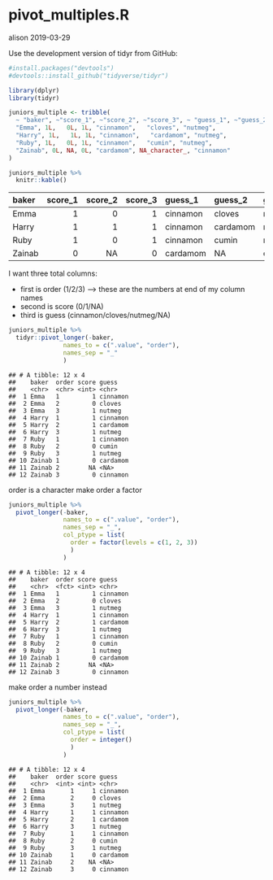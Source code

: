pivot\_multiples.R
================
alison
2019-03-29

Use the development version of tidyr from GitHub:

``` r
#install.packages("devtools")
#devtools::install_github("tidyverse/tidyr")
```

``` r
library(dplyr)
library(tidyr)

juniors_multiple <- tribble(
  ~ "baker", ~"score_1", ~"score_2", ~"score_3", ~ "guess_1", ~"guess_2", ~"guess_3",
  "Emma", 1L,   0L, 1L, "cinnamon",   "cloves", "nutmeg",
  "Harry", 1L,   1L, 1L, "cinnamon",   "cardamom", "nutmeg",
  "Ruby", 1L,   0L, 1L, "cinnamon",   "cumin", "nutmeg",
  "Zainab", 0L, NA, 0L, "cardamom", NA_character_, "cinnamon"
)

juniors_multiple %>% 
  knitr::kable()
```

| baker  | score\_1 | score\_2 | score\_3 | guess\_1 | guess\_2 | guess\_3 |
| :----- | -------: | -------: | -------: | :------- | :------- | :------- |
| Emma   |        1 |        0 |        1 | cinnamon | cloves   | nutmeg   |
| Harry  |        1 |        1 |        1 | cinnamon | cardamom | nutmeg   |
| Ruby   |        1 |        0 |        1 | cinnamon | cumin    | nutmeg   |
| Zainab |        0 |       NA |        0 | cardamom | NA       | cinnamon |

I want three total columns:

  - first is order (1/2/3) –\> these are the numbers at end of my column
    names
  - second is score (0/1/NA)
  - third is guess (cinnamon/cloves/nutmeg/NA)

<!-- end list -->

``` r
juniors_multiple %>% 
  tidyr::pivot_longer(-baker,
               names_to = c(".value", "order"),
               names_sep = "_"
               )
```

    ## # A tibble: 12 x 4
    ##    baker  order score guess   
    ##    <chr>  <chr> <int> <chr>   
    ##  1 Emma   1         1 cinnamon
    ##  2 Emma   2         0 cloves  
    ##  3 Emma   3         1 nutmeg  
    ##  4 Harry  1         1 cinnamon
    ##  5 Harry  2         1 cardamom
    ##  6 Harry  3         1 nutmeg  
    ##  7 Ruby   1         1 cinnamon
    ##  8 Ruby   2         0 cumin   
    ##  9 Ruby   3         1 nutmeg  
    ## 10 Zainab 1         0 cardamom
    ## 11 Zainab 2        NA <NA>    
    ## 12 Zainab 3         0 cinnamon

order is a character make order a factor

``` r
juniors_multiple %>% 
  pivot_longer(-baker,
               names_to = c(".value", "order"),
               names_sep = "_",
               col_ptype = list(
                 order = factor(levels = c(1, 2, 3))
                 )
               )
```

    ## # A tibble: 12 x 4
    ##    baker  order score guess   
    ##    <chr>  <fct> <int> <chr>   
    ##  1 Emma   1         1 cinnamon
    ##  2 Emma   2         0 cloves  
    ##  3 Emma   3         1 nutmeg  
    ##  4 Harry  1         1 cinnamon
    ##  5 Harry  2         1 cardamom
    ##  6 Harry  3         1 nutmeg  
    ##  7 Ruby   1         1 cinnamon
    ##  8 Ruby   2         0 cumin   
    ##  9 Ruby   3         1 nutmeg  
    ## 10 Zainab 1         0 cardamom
    ## 11 Zainab 2        NA <NA>    
    ## 12 Zainab 3         0 cinnamon

make order a number instead

``` r
juniors_multiple %>% 
  pivot_longer(-baker,
               names_to = c(".value", "order"),
               names_sep = "_",
               col_ptype = list(
                 order = integer()
                 )
               )
```

    ## # A tibble: 12 x 4
    ##    baker  order score guess   
    ##    <chr>  <int> <int> <chr>   
    ##  1 Emma       1     1 cinnamon
    ##  2 Emma       2     0 cloves  
    ##  3 Emma       3     1 nutmeg  
    ##  4 Harry      1     1 cinnamon
    ##  5 Harry      2     1 cardamom
    ##  6 Harry      3     1 nutmeg  
    ##  7 Ruby       1     1 cinnamon
    ##  8 Ruby       2     0 cumin   
    ##  9 Ruby       3     1 nutmeg  
    ## 10 Zainab     1     0 cardamom
    ## 11 Zainab     2    NA <NA>    
    ## 12 Zainab     3     0 cinnamon
